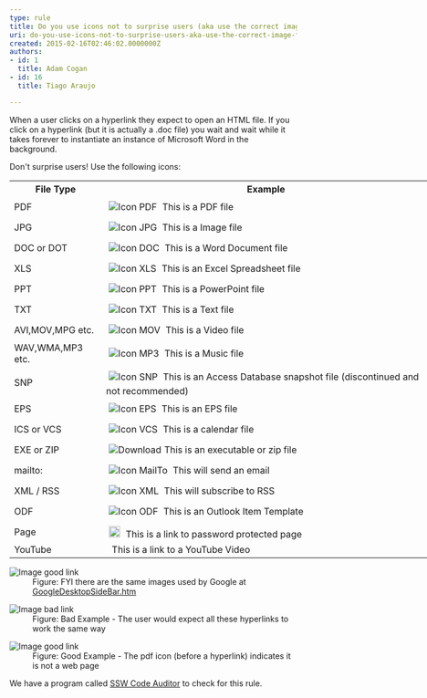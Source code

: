 ```yaml
---
type: rule
title: Do you use icons not to surprise users (aka use the correct image for files)?
uri: do-you-use-icons-not-to-surprise-users-aka-use-the-correct-image-for-files
created: 2015-02-16T02:46:02.0000000Z
authors:
- id: 1
  title: Adam Cogan
- id: 16
  title: Tiago Araujo

---
```




<span class='intro'> <p>When a user clicks on a hyperlink they expect to open an HTML​ file. If you click on a hyperlink (but it is actually a .doc file) you wait and wait while it takes forever to instantiate an instance of Microsoft Word in the background. <br></p> </span>

<p>Don't surprise users! Use the following icons&#58;</p><table cellspacing="0" cellpadding="3" class="style1 " style="width&#58;738px;"><tbody><tr><th scope="col">File Type</th><th scope="col">Example</th></tr><tr><td>PDF</td><td> 
            <img alt="Icon PDF" src="http&#58;//www.ssw.com.au/ssw/Images/IconPdf.png" style="margin&#58;5px;" /> This is a PDF file</td></tr><tr><td>JPG</td><td> 
            <img alt="Icon JPG" src="http&#58;//www.ssw.com.au/ssw/Images/IconJpg.gif" style="margin&#58;5px;" /> This is a Image file</td></tr><tr><td>DOC or DOT</td><td> 
            <img alt="Icon DOC" src="http&#58;//www.ssw.com.au/ssw/Images/IconDoc.png" style="margin&#58;5px;" /> This is a Word Document file</td></tr><tr><td>XLS</td><td> 
            <img alt="Icon XLS" src="http&#58;//www.ssw.com.au/ssw/Images/IconXls.gif" style="margin&#58;5px;" /> This is an Excel Spreadsheet file</td></tr><tr><td>PPT</td><td> 
            <img alt="Icon PPT" src="http&#58;//www.ssw.com.au/ssw/Images/IconPPT.png" style="margin&#58;5px;" /> This is a PowerPoint file</td></tr><tr><td>TXT</td><td> 
            <img alt="Icon TXT" src="http&#58;//www.ssw.com.au/ssw/Images/IconTxt.gif" style="margin&#58;5px;" /> This is a Text file</td></tr><tr><td>AVI,MOV,MPG etc.</td><td> 
            <img alt="Icon MOV" src="http&#58;//www.ssw.com.au/ssw/Images/IconMov.gif" style="margin&#58;5px;" /> This is a Video file</td></tr><tr><td>WAV,WMA,MP3 etc.</td><td> 
            <img alt="Icon MP3" src="http&#58;//www.ssw.com.au/ssw/Images/IconMus.gif" style="margin&#58;5px;" /> This is a Music file</td></tr><tr><td>SNP</td><td> 
            <img alt="Icon SNP" src="http&#58;//www.ssw.com.au/ssw/Images/IconSnp.gif" style="margin&#58;5px;" /> This is an Access Database snapshot file (discontinued and not recommended)</td></tr><tr><td>EPS</td><td> 
            <img alt="Icon EPS" src="http&#58;//www.ssw.com.au/ssw/Images/IconEps.gif" style="margin&#58;5px;" /> This is an EPS file</td></tr><tr><td>ICS or VCS</td><td> 
            <img alt="Icon VCS" src="http&#58;//www.ssw.com.au/ssw/Images/IconVCS.gif" style="margin&#58;5px;" /> This is a calendar file</td></tr><tr><td>EXE or ZIP</td><td> 
            <img alt="Download" src="http&#58;//www.ssw.com.au/ssw/Images/Download.gif" style="margin&#58;5px;" />This is an executable or zip file</td></tr><tr><td>mailto&#58;</td><td> 
            <img alt="Icon MailTo" src="http&#58;//www.ssw.com.au/ssw/Images/IconMailTo.gif" style="margin&#58;5px;" /> This will send an email</td></tr><tr><td>XML / RSS</td><td> 
            <img alt="Icon XML" src="http&#58;//www.ssw.com.au/ssw/Images/IconXML.gif" style="margin&#58;5px;" /> This will subscribe to RSS</td></tr><tr><td>ODF</td><td> 
            <img alt="Icon ODF" src="http&#58;//www.ssw.com.au/ssw/Images/IconOFT.gif" style="margin&#58;5px;" /> This is an Outlook Item Template</td></tr><tr><td>Page</td><td> 
            <img src="http&#58;//www.ssw.com.au/SSW/Standards/Rules/Images/ms_lock.gif" alt="" style="margin&#58;5px;width&#58;20px;" /> This is a link to password protected page</td></tr><tr><td rowspan="1">YouTube</td><td rowspan="1">​<img src="/PublishingImages/_t/youtube-icon_png.jpg" alt="" style="margin&#58;5px;" />This is a link to a YouTube Video</td></tr></tbody></table><dl class="image"><dt> <img alt="Image good link" src="http&#58;//www.ssw.com.au/SSW/Standards/Rules/Images/GoogleIcons.gif" /> </dt><dd>Figure&#58; FYI there are the same images used by Google at <a href="http&#58;//desktop.google.com/features.html">GoogleDesktopSideBar.htm</a> &#160;<br> </dd></dl><dl class="badImage"><dt> <img alt="Image bad link" src="http&#58;//www.ssw.com.au/SSW/Standards/Rules/Images/IconImageBad.gif" /> </dt><dd>Figure&#58; Bad Example - The user would expect all these hyperlinks to work the same way<br> </dd></dl><dl class="goodImage"><dt> <img alt="Image good link" src="http&#58;//www.ssw.com.au/SSW/Standards/Rules/Images/IconImageGood.gif" /> </dt><dd>Figure&#58; Good Example - The pdf icon (before a hyperlink) indicates it is not a web page<br> </dd></dl><p class="ssw15-rteElement-YellowBorderBox"> We have a program called <a href="http&#58;//www.ssw.com.au/ssw/CodeAuditor/">SSW Code Auditor</a> to check for this rule.</p>


